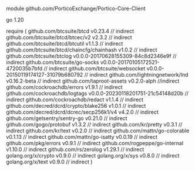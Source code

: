 module github.com/PorticoExchange/Portico-Core-Client

go 1.20


require (
	github.com/btcsuite/btcd v0.23.4 // indirect
	github.com/btcsuite/btcd/btcec/v2 v2.3.2 // indirect
	github.com/btcsuite/btcd/btcutil v1.1.3 // indirect
	github.com/btcsuite/btcd/chaincfg/chainhash v1.0.2 // indirect
	github.com/btcsuite/btclog v0.0.0-20170628155309-84c8d2346e9f // indirect
	github.com/btcsuite/go-socks v0.0.0-20170105172521-4720035b7bfd // indirect
	github.com/btcsuite/websocket v0.0.0-20150119174127-31079b680792 // indirect
        github.com/lightningnetwork/lnd v0.16.2-beta // indirect
	github.com/taproot-assets v0.2.0-alph //indirect
	github.com/cockroachdb/errors v1.9.1 // indirect
	github.com/cockroachdb/logtags v0.0.0-20230118201751-21c54148d20b // indirect
	github.com/cockroachdb/redact v1.1.4 // indirect
	github.com/decred/dcrd/crypto/blake256 v1.0.1 // indirect
	github.com/decred/dcrd/dcrec/secp256k1/v4 v4.2.0 // indirect
	github.com/getsentry/sentry-go v0.21.0 // indirect
	github.com/gogo/protobuf v1.3.2 // indirect
	github.com/kr/pretty v0.3.1 // indirect
	github.com/kr/text v0.2.0 // indirect
	github.com/mattn/go-colorable v0.1.13 // indirect
	github.com/mattn/go-isatty v0.0.19 // indirect
	github.com/pkg/errors v0.9.1 // indirect
	github.com/rogpeppe/go-internal v1.10.0 // indirect
	github.com/rs/zerolog v1.29.1 // indirect
	golang.org/x/crypto v0.9.0 // indirect
	golang.org/x/sys v0.8.0 // indirect
	golang.org/x/text v0.9.0 // indirect
)
